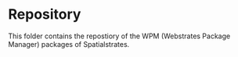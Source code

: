 # Repository

This folder contains the repostiory of the WPM (Webstrates Package Manager) packages of Spatialstrates.
